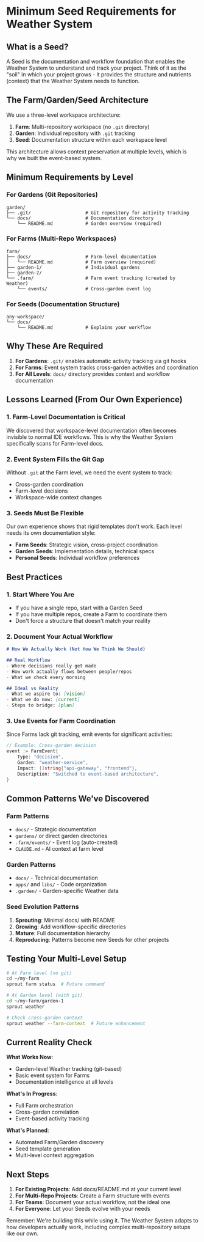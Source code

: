 # Minimum Seed Requirements for Weather System

## What is a Seed?

A Seed is the documentation and workflow foundation that enables the Weather System to understand and track your project. Think of it as the "soil" in which your project grows - it provides the structure and nutrients (context) that the Weather System needs to function.

## The Farm/Garden/Seed Architecture

We use a three-level workspace architecture:

1. **Farm**: Multi-repository workspace (no `.git` directory)
2. **Garden**: Individual repository with `.git` tracking
3. **Seed**: Documentation structure within each workspace level

This architecture allows context preservation at multiple levels, which is why we built the event-based system.

## Minimum Requirements by Level

### For Gardens (Git Repositories)
```
garden/
├── .git/                    # Git repository for activity tracking
└── docs/                    # Documentation directory
    └── README.md            # Garden overview (required)
```

### For Farms (Multi-Repo Workspaces)
```
farm/
├── docs/                    # Farm-level documentation
│   └── README.md            # Farm overview (required)
├── garden-1/                # Individual gardens
├── garden-2/
└── .farm/                   # Farm event tracking (created by Weather)
    └── events/              # Cross-garden event log
```

### For Seeds (Documentation Structure)
```
any-workspace/
└── docs/
    └── README.md            # Explains your workflow
```

## Why These Are Required

1. **For Gardens**: `.git/` enables automatic activity tracking via git hooks
2. **For Farms**: Event system tracks cross-garden activities and coordination
3. **For All Levels**: `docs/` directory provides context and workflow documentation

## Lessons Learned (From Our Own Experience)

### 1. Farm-Level Documentation is Critical
We discovered that workspace-level documentation often becomes invisible to normal IDE workflows. This is why the Weather System specifically scans for Farm-level docs.

### 2. Event System Fills the Git Gap
Without `.git` at the Farm level, we need the event system to track:
- Cross-garden coordination
- Farm-level decisions
- Workspace-wide context changes

### 3. Seeds Must Be Flexible
Our own experience shows that rigid templates don't work. Each level needs its own documentation style:
- **Farm Seeds**: Strategic vision, cross-project coordination
- **Garden Seeds**: Implementation details, technical specs
- **Personal Seeds**: Individual workflow preferences

## Best Practices

### 1. Start Where You Are
- If you have a single repo, start with a Garden Seed
- If you have multiple repos, create a Farm to coordinate them
- Don't force a structure that doesn't match your reality

### 2. Document Your Actual Workflow
```markdown
# How We Actually Work (Not How We Think We Should)

## Real Workflow
- Where decisions really get made
- How work actually flows between people/repos
- What we check every morning

## Ideal vs Reality
- What we aspire to: [vision]
- What we do now: [current]
- Steps to bridge: [plan]
```

### 3. Use Events for Farm Coordination
Since Farms lack git tracking, emit events for significant activities:
```go
// Example: Cross-garden decision
event := FarmEvent{
    Type: "decision",
    Garden: "weather-service",
    Impact: []string{"api-gateway", "frontend"},
    Description: "Switched to event-based architecture",
}
```

## Common Patterns We've Discovered

### Farm Patterns
- `docs/` - Strategic documentation
- `gardens/` or direct garden directories
- `.farm/events/` - Event log (auto-created)
- `CLAUDE.md` - AI context at farm level

### Garden Patterns
- `docs/` - Technical documentation
- `apps/` and `libs/` - Code organization
- `.garden/` - Garden-specific Weather data

### Seed Evolution Patterns
1. **Sprouting**: Minimal docs/ with README
2. **Growing**: Add workflow-specific directories
3. **Mature**: Full documentation hierarchy
4. **Reproducing**: Patterns become new Seeds for other projects

## Testing Your Multi-Level Setup

```bash
# At Farm level (no git)
cd ~/my-farm
sprout farm status  # Future command

# At Garden level (with git)
cd ~/my-farm/garden-1
sprout weather

# Check cross-garden context
sprout weather --farm-context  # Future enhancement
```

## Current Reality Check

**What Works Now**:
- Garden-level Weather tracking (git-based)
- Basic event system for Farms
- Documentation intelligence at all levels

**What's In Progress**:
- Full Farm orchestration
- Cross-garden correlation
- Event-based activity tracking

**What's Planned**:
- Automated Farm/Garden discovery
- Seed template generation
- Multi-level context aggregation

## Next Steps

1. **For Existing Projects**: Add docs/README.md at your current level
2. **For Multi-Repo Projects**: Create a Farm structure with events
3. **For Teams**: Document your actual workflow, not the ideal one
4. **For Everyone**: Let your Seeds evolve with your needs

Remember: We're building this while using it. The Weather System adapts to how developers actually work, including complex multi-repository setups like our own.